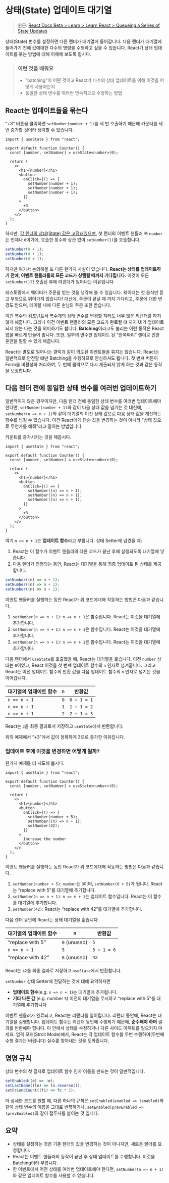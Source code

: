 # 상태(State) 업데이트 대기열

> 원문: [React Docs Beta > Learn > Learn React > Queueing a Series of State Updates](https://beta.reactjs.org/learn/queueing-a-series-of-state-updates)

상태(State) 변수를 설정하면 다른 렌더가 대기열에 들어갑니다. 다음 랜더가 대기열에 들어가기 전에 값에대한 다수의 명령을 수행하고 싶을 수 있습니다. React가 상태 업데이트를 묶는 방법에 대해 이해해 보도록 합시다.

> ### 이런 것을 배워요
>
> - "batching"이 어떤 것이고 React가 다수의 상태 업데이트를 위해 이것을 어떻게 사용하는지
> - 동일한 상태 변수를 여러번 연속적으로 수정하는 방법

## React는 업데이트들을 묶는다

“+3” 버튼을 클릭하면 `setNumber(number + 1)`를 세 번 호출하기 때문에 카운터를 세번 증가할 것이라 생각할 수 있습니다.

```tsx
import { useState } from "react";

export default function Counter() {
  const [number, setNumber] = useState<number>(0);

  return (
    <>
      <h1>{number}</h1>
      <button
        onClick={() => {
          setNumber(number + 1);
          setNumber(number + 1);
          setNumber(number + 1);
        }}
      >
        +3
      </button>
    </>
  );
}
```

하지만, [각 렌더의 상태(State) 값은 고정돼있으며](https://beta.reactjs.org/learn/state-as-a-snapshot#rendering-takes-a-snapshot-in-time), 첫 렌더의 이벤트 핸들러 속 `number`는 언제나 `0`이기에, 호출한 횟수와 상관 없이 `setNumber(1)`를 호출합니다.

```ts
setNumber(0 + 1);
setNumber(0 + 1);
setNumber(0 + 1);
```

하지만 여기서 논의해볼 또 다른 한가지 사실이 있습니다. **React는 상태를 업데이트하기 전에, 이벤트 핸들러들의 모든 코드가 싱핼될 때까지 기다립니다.** 이것이 모든 `setNumber()`가 호출된 후에 리랜더가 일어나는 이유입니다.

레스토랑에서 웨이터가 주문을 받는 것을 생각해 볼 수 있습니다. 웨이터는 첫 음식만 듣고 부엌으로 뛰어가지 않습니다! 대신에, 주문이 끝날 때 까지 기다리고, 주문에 대한 변경도 받으며, 테이블 내에 다른 손님의 주문 또한 받습니다.

이건 복수의 컴포넌트서 복수개의 상태 변수를 변경할 지라도 너무 많은 리렌더를 하지 않게 해줍니다. 그러나 이건 이벤트 핸들러의 모든 코드가 완료될 떄 까지 UI가 업데이트되지 않는 다는 것을 의미하기도 합니다. **Batching**이라고도 불리는 이런 동작은 React 앱을 빠르게 만들어 줍니다. 또한, 일부의 변수만 업데이트 된 "반쪽짜리" 렌더로 인한 혼란을 필할 수 있게 해줍니다.

React는 별도로 일어나는 클릭과 같이 의도된 이벤트들을 묶지는 않습니다. React는 일반적으로 안전할 떄만 Batching을 수행하므로 안심하셔도 됩니다. 첫 번쨰 버튼이 Form을 비활성화 처리하여, 두 번쨰 클릭으로 다시 제출되지 않게 하는 것과 같은 동작을 보장합니다.

## 다음 렌더 전에 동일한 상태 변수를 여러번 업데이트하기

일반적이지 않은 경우이지만, 다음 렌더 전에 동일한 상태 변수를 여러번 업데이트해야 한다면, `setNumber(number + 1)`와 같이 다음 상태 값을 넘기는 것 대신에, `setNumber(n => n + 1)`와 같이 대기열의 이전 상태 값으로 다음 상태 값을 계산하는 함수를 넘길 수 있습니다. 이건 React에게 단순 값을 변경하는 것이 아니라 "상태 값으로 무언가를 해줘"라고 말하는 방법입니다.

카운트를 증가시키는 것을 해봅시다.

```tsx
import { useState } from "react";

export default function Counter() {
  const [number, setNumber] = useState<number>(0);

  return (
    <>
      <h1>{number}</h1>
      <button
        onClick={() => {
          setNumber((n) => n + 1);
          setNumber((n) => n + 1);
          setNumber((n) => n + 1);
        }}
      >
        +3
      </button>
    </>
  );
}
```

여기 `n => n + 1`는 **업데이트 함수**라고 부릅니다. 상태 Setter에 넘겼을 떄:

1. React는 이 함수가 이벤트 핸들러의 다른 코드가 끝난 후에 실행되도록 대기열에 넣습니다.
2. 다음 렌더가 진행되는 동안, React는 대기열을 퉁해 최종 업데이트 된 상태를 제공합니다.

```ts
setNumber((n) => n + 1);
setNumber((n) => n + 1);
setNumber((n) => n + 1);
```

이벤트 핸들러를 실행하는 동안 React가 위 코드에대해 작동하는 방법은 다음과 같습니다.

1. `setNumber(n => n + 1)`: `n => n + 1`은 함수입니다. React는 이것을 대기열에 추가합니다.
2. `setNumber(n => n + 1)`: `n => n + 1`은 함수입니다. React는 이것을 대기열에 추가합니다.
3. `setNumber(n => n + 1)`: `n => n + 1`은 함수입니다. React는 이것을 대기열에 추가합니다.

다음 렌더에서 `useState`를 호출했을 떄, React는 대기열을 훑습니다. 이전 `number` 상태는 `0`이었고, React 이것을 첫 번쨰 업데이트 함수의 `n` 인자로 넘겨줍니다. 그리고 React는 이전 업데이트 함수의 반환 값을 다음 업데이트 함수의 `n` 인자로 넘기는 것을 이어갑니다.

| 대기열의 업데이트 함수 | `n` | 반환값      |
| ---------------------- | --- | ----------- |
| `n => n + 1`           | `0` | `0 + 1 = 1` |
| `n => n + 1`           | `1` | `1 + 1 = 2` |
| `n => n + 1`           | `2` | `2 + 1 = 3` |

React는 `3`을 최종 결과로서 저장하고 `useState`에서 반환합니다.

위의 예제에서 “+3”에서 값이 정확하게 3으로 증가한 이유입니다.

### 업데이트 후에 이것을 변경하면 어떻게 될까?

한가지 예제를 더 시도해 봅시다.

```tsx
import { useState } from "react";

export default function Counter() {
  const [number, setNumber] = useState<number>(0);

  return (
    <>
      <h1>{number}</h1>
      <button
        onClick={() => {
          setNumber(number + 5);
          setNumber((n) => n + 1);
          setNumber(42);
        }}
      >
        Increase the number
      </button>
    </>
  );
}
```

이벤트 핸들러를 실행하는 동안 React가 위 코드에대해 작동하는 방법은 다음과 같습니다.

1. `setNumber(number + 5)`: `number`는 `0`이며, `setNumber(0 + 5)`가 됩니다. React는 “replace with 5”를 대기열에 추가합니다.
2. `setNumber(n => n + 1)`: `n => n + 1`는 업데이트 함수입니다. React는 이 함수를 대기열에 추가합니다.
3. `setNumber(42)`: React는 “replace with 42”를 대기열에 추가합니다.

다음 렌더 동안에 React는 상태 대기열을 훑습니다.

| 대기열의 업데이트 함수 | `n`          | 반환값      |
| ---------------------- | ------------ | ----------- |
| “replace with 5”       | `0` (unused) | `5`         |
| `n => n + 1`           | `5`          | `5 + 1 = 6` |
| “replace with 42”      | `6` (unused) | `42`        |

React는 `42`를 최종 결과로 저장하고 `useState`에서 반환합니다.

`setNumber` 상태 Setter에 전달하는 것에 대해 요약하자면

- **업데이트 함수**(e.g. `n => n + 1`)는 대기열에 추가됩니다.
- **기타 다른 값** (e.g. number `5`) 이전의 대기열을 무시하고 “replace with 5"를 대기열에 추가합니다.

이벤트 핸들러가 완료되고, React는 리랜더를 일이킵니다. 리렌더 동안에, React는 대기열을 실행합니다. 업데이트 함수는 리렌더 동안에 수행되기 떄문에, **순수해야 하며** 결과를 반환해야 합니다. 이 안에서 상태를 수정하거나 다른 사이드 이펙트를 일으키지 마세요. 엄격 모드(Strcit Mode)에서, React는 각 업데이트 함수를 두번 수행하여(두번째 수행 결과는 버립니다) 실수를 찾아내는 것을 도와줍니다.

## 명명 규칙

상태 변수의 첫 글자로 업데이트 함수 인자 이름을 만드는 것이 일반적입니다.

```ts
setEnabled((e) => !e);
setLastName((ln) => ln.reverse());
setFriendCount((fc) => fc * 2);
```

더 상세한 코드를 원할 때, 다른 하나의 규칙은 `setEnabled(enabled => !enabled)`와 같이 상태 변수의 이름을 그대로 반복하거나, `setEnabled(prevEnabled => !prevEnabled)`와 같이 접두사를 붙이는 것 입니다.

## 요약

- 상태를 설정하는 것은 기존 렌더의 값을 변경하는 것이 아니지만, 새로운 렌더를 요청합니다.
- React는 이벤트 핸들러의 동작이 끝난 후 상태 업데이트를 수행합니다. 이것을 Batching이라 부릅니다.
- 한 이벤트에서 어떤 상태를 여러번 업데이트해야 한다면, `setNumber(n => n + 1)`와 같은 업데이트 함수를 사용할 수 있습니다.
